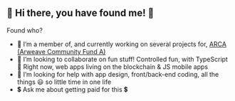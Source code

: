## 👋 Hi there, you have found me! 😬 

Found who?

- 💪 I’m a member of, and currently working on several projects for, [ARCA (Arweave Community Fund A)](https://github.com/ARCA-Arweave)
- 🤝 I’m looking to collaborate on fun stuff! Controlled fun, with TypeScript 🧐 Right now, web apps living on the blockchain & JS mobile apps
- 👀 I’m looking for help with app design, front/back-end coding, all the things 😃 so little time in one life
- 💲 Ask me about getting paid for this 💲

<!--
**mcmonkeys1/mcmonkeys1** is a ✨ _special_ ✨ repository because its `README.md` (this file) appears on your GitHub profile.

![mcmonkeys1's github stats](https://github-readme-stats.vercel.app/api?username=mcmonkeys1&count_private=true&show_icons=true&theme=onedark)

-->
